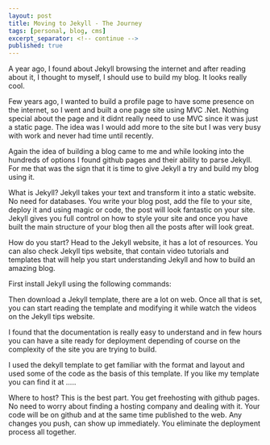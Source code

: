 ```yaml
---
layout: post
title: Moving to Jekyll - The Journey
tags: [personal, blog, cms]
excerpt_separator: <!-- continue -->
published: true
---
```


A year ago, I found about Jekyll browsing the internet and after reading about it, I thought to myself, I should use to build my blog. It looks really cool.

Few years ago, I wanted to build a profile page to have some presence on the internet, so I went and built a one page site using MVC .Net. Nothing special about the page and it didnt really need to use MVC since it was just a static page. The idea was I would add more to the site but I was very busy with work and never had time until recently.

Again the idea of building a blog came to me and while looking into the hundreds of options I found github pages and their ability to parse Jekyll. For me that was the sign that it is time to give Jekyll a try and build my blog using it.

<!-- continue -->

What is Jekyll?
Jekyll takes your text and transform it into a static website. No need for databases. You write your blog post, add the file to your site, deploy it and using magic or code, the post will look fantastic on your site. Jekyll gives you full control on how to style your site and once you have built the main structure of your blog then all the posts after will look great.

How do you start?
Head to the Jekyll website, it has a lot of resources. You can also check Jekyll tips website, that contain video tutorials and templates that will help you start understanding Jekyll and how to build an amazing blog.

First install Jekyll using the following commands:

Then download a Jekyll template, there are a lot on web. Once all that is set, you can start reading the template and modifying it while watch the videos on the Jekyll tips website.

I found that the documentation is really easy to understand and in few hours you can have a site ready for deployment depending of course on the complexity of the site you are trying to build.

I used the dekyll template to get familiar with the format and layout and used some of the code as the basis of this template. If you like my template you can find it at .....

Where to host?
This is the best part. You get freehosting with github pages. No need to worry about finding a hosting company and dealing with it. Your code will be on github and at the same time published to the web. Any changes you push, can show up immediately. You eliminate the deployment process all together.
